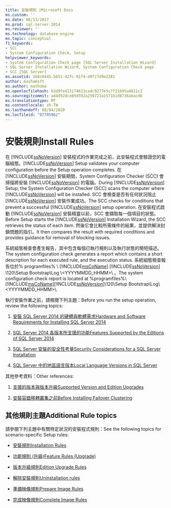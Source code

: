```yaml
---
title: 安裝規則 |Microsoft Docs
ms.custom: ''
ms.date: 06/13/2017
ms.prod: sql-server-2014
ms.reviewer: ''
ms.technology: database-engine
ms.topic: conceptual
f1_keywords:
- SCC
- System Configuration Check, Setup
helpviewer_keywords:
- System Configuration Check page [SQL Server Installation Wizard]
- SQL Server Installation Wizard, System Configuration Check page
- SCC [SQL Server]
ms.assetid: 168c0445-5651-42fc-91f4-d9f27d9e2281
author: mashamsft
ms.author: mathoma
ms.openlocfilehash: b3d9fe413174613cadc9277e5c7f21695a4021c2
ms.sourcegitcommit: ad4d92dce894592a259721a1571b1d8736abacdb
ms.translationtype: MT
ms.contentlocale: zh-TW
ms.lasthandoff: 08/04/2020
ms.locfileid: "87705962"
---
```

# <a name="install-rules"></a><span data-ttu-id="b447d-102">安裝規則</span><span class="sxs-lookup"><span data-stu-id="b447d-102">Install Rules</span></span>
  <span data-ttu-id="b447d-103">在 [!INCLUDE[ssNoVersion](../../includes/ssnoversion-md.md)] 安裝程式的作業完成之前，此安裝程式會驗證您的電腦組態。</span><span class="sxs-lookup"><span data-stu-id="b447d-103">[!INCLUDE[ssNoVersion](../../includes/ssnoversion-md.md)] Setup validates your computer configuration before the Setup operation completes.</span></span> <span data-ttu-id="b447d-104">在 [!INCLUDE[ssNoVersion](../../includes/ssnoversion-md.md)] 安裝期間，System Configuration Checker (SCC) 會掃描將安裝 [!INCLUDE[ssNoVersion](../../includes/ssnoversion-md.md)] 的電腦。</span><span class="sxs-lookup"><span data-stu-id="b447d-104">During [!INCLUDE[ssNoVersion](../../includes/ssnoversion-md.md)] Setup, the System Configuration Checker (SCC) scans the computer where [!INCLUDE[ssNoVersion](../../includes/ssnoversion-md.md)] will be installed.</span></span> <span data-ttu-id="b447d-105">SCC 會檢查是否有任何狀況阻止 [!INCLUDE[ssNoVersion](../../includes/ssnoversion-md.md)] 安裝作業成功。</span><span class="sxs-lookup"><span data-stu-id="b447d-105">The SCC checks for conditions that prevent a successful [!INCLUDE[ssNoVersion](../../includes/ssnoversion-md.md)] setup operation.</span></span> <span data-ttu-id="b447d-106">在安裝程式啟動 [!INCLUDE[ssNoVersion](../../includes/ssnoversion-md.md)] 安裝精靈以前，SCC 會擷取每一個項目的狀態。</span><span class="sxs-lookup"><span data-stu-id="b447d-106">Before Setup starts the [!INCLUDE[ssNoVersion](../../includes/ssnoversion-md.md)] Installation Wizard, the SCC retrieves the status of each item.</span></span> <span data-ttu-id="b447d-107">然後它會比較所需條件的結果，並提供解決封鎖問題的指引。</span><span class="sxs-lookup"><span data-stu-id="b447d-107">It then compares the result with required conditions and provides guidance for removal of blocking issues.</span></span>  
  
 <span data-ttu-id="b447d-108">系統組態檢查會產生報告，其中包含每個已執行規則以及執行狀態的簡短描述。</span><span class="sxs-lookup"><span data-stu-id="b447d-108">The system configuration check generates a report which contains a short description for each executed rule, and the execution status.</span></span> <span data-ttu-id="b447d-109">系統組態檢查報告位於% programfiles% \\ [!INCLUDE[msCoName](../../includes/msconame-md.md)] [!INCLUDE[ssNoVersion](../../includes/ssnoversion-md.md)] \120\Setup Bootstrap\Log \\<YYYYMMDD_HHMM>\\ 。</span><span class="sxs-lookup"><span data-stu-id="b447d-109">The system configuration check report is located at %programfiles%\\[!INCLUDE[msCoName](../../includes/msconame-md.md)][!INCLUDE[ssNoVersion](../../includes/ssnoversion-md.md)]\120\Setup Bootstrap\Log\\<YYYYMMDD_HHMM>\\.</span></span>  
  
 <span data-ttu-id="b447d-110">執行安裝作業之前，請檢閱下列主題：</span><span class="sxs-lookup"><span data-stu-id="b447d-110">Before you run the setup operation, review the following topics:</span></span>  
  
1.  [<span data-ttu-id="b447d-111">安裝 SQL Server 2014 的硬體與軟體需求</span><span class="sxs-lookup"><span data-stu-id="b447d-111">Hardware and Software Requirements for Installing SQL Server 2014</span></span>](hardware-and-software-requirements-for-installing-sql-server.md)  
  
2.  [<span data-ttu-id="b447d-112">SQL Server 2014 各版本所支援的功能</span><span class="sxs-lookup"><span data-stu-id="b447d-112">Features Supported by the Editions of SQL Server 2014</span></span>](../../../2014/getting-started/features-supported-by-the-editions-of-sql-server-2014.md)  
  
3.  [<span data-ttu-id="b447d-113">SQL Server 安裝的安全性考量</span><span class="sxs-lookup"><span data-stu-id="b447d-113">Security Considerations for a SQL Server Installation</span></span>](../../../2014/sql-server/install/security-considerations-for-a-sql-server-installation.md)  
  
4.  [<span data-ttu-id="b447d-114">SQL Server 中的地區語言版本</span><span class="sxs-lookup"><span data-stu-id="b447d-114">Local Language Versions in SQL Server</span></span>](../../../2014/sql-server/install/local-language-versions-in-sql-server.md)  
  
 <span data-ttu-id="b447d-115">其他參考資料：</span><span class="sxs-lookup"><span data-stu-id="b447d-115">Other references:</span></span>  
  
1.  [<span data-ttu-id="b447d-116">支援的版本與版本升級</span><span class="sxs-lookup"><span data-stu-id="b447d-116">Supported Version and Edition Upgrades</span></span>](../../database-engine/install-windows/supported-version-and-edition-upgrades.md)  
  
2.  [<span data-ttu-id="b447d-117">安裝容錯移轉叢集之前</span><span class="sxs-lookup"><span data-stu-id="b447d-117">Before Installing Failover Clustering</span></span>](../failover-clusters/install/before-installing-failover-clustering.md)  
  
## <a name="additional-rule-topics"></a><span data-ttu-id="b447d-118">其他規則主題</span><span class="sxs-lookup"><span data-stu-id="b447d-118">Additional Rule topics</span></span>  
 <span data-ttu-id="b447d-119">請參閱下列主題中有關特定狀況的安裝程式規則：</span><span class="sxs-lookup"><span data-stu-id="b447d-119">See the following topics for scenario-specific Setup rules:</span></span>  
  
-   [<span data-ttu-id="b447d-120">安裝規則</span><span class="sxs-lookup"><span data-stu-id="b447d-120">Installation Rules</span></span>](../../../2014/sql-server/install/installation-rules.md)  
  
-   [<span data-ttu-id="b447d-121">功能規則 &#40;升級&#41;</span><span class="sxs-lookup"><span data-stu-id="b447d-121">Feature Rules &#40;Upgrade&#41;</span></span>](../../../2014/sql-server/install/feature-rules-upgrade.md)  
  
-   [<span data-ttu-id="b447d-122">版本升級規則</span><span class="sxs-lookup"><span data-stu-id="b447d-122">Edition Upgrade Rules</span></span>](../../../2014/sql-server/install/edition-upgrade-rules.md)  
  
-   [<span data-ttu-id="b447d-123">解除安裝規則</span><span class="sxs-lookup"><span data-stu-id="b447d-123">Uninstallation rules</span></span>](../../../2014/sql-server/install/uninstallation-rules.md)  
  
-   [<span data-ttu-id="b447d-124">準備映像規則</span><span class="sxs-lookup"><span data-stu-id="b447d-124">Prepare Image Rules</span></span>](../../../2014/sql-server/install/prepare-image-rules.md)  
  
-   [<span data-ttu-id="b447d-125">完成映像規則</span><span class="sxs-lookup"><span data-stu-id="b447d-125">Complete Image Rules</span></span>](../../../2014/sql-server/install/complete-image-rules.md)  
  
  
